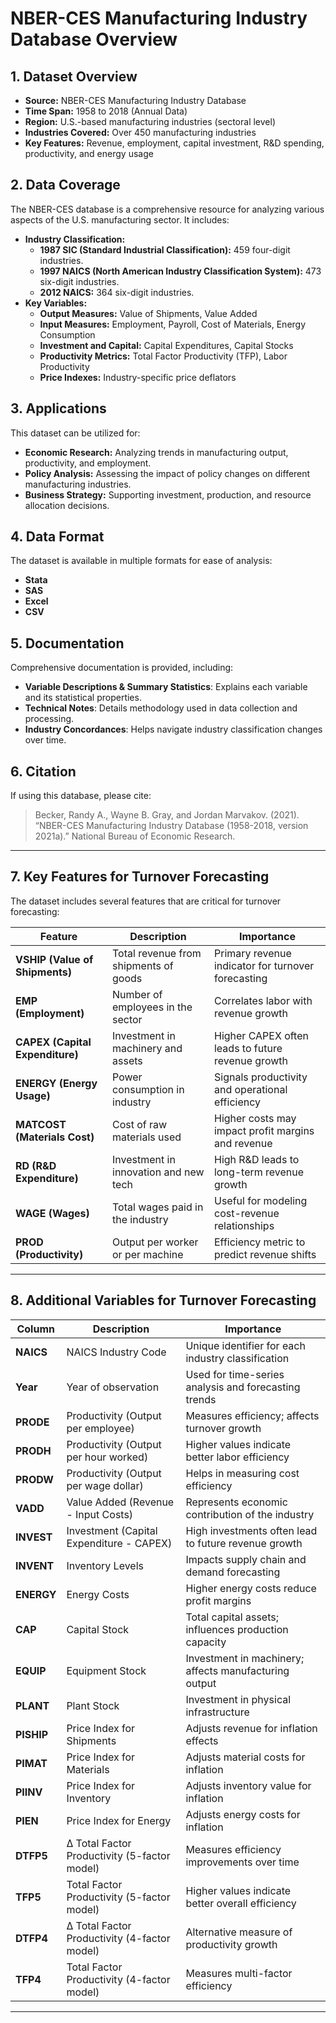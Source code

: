 # NBER-CES Manufacturing Industry Database Overview

## 1. Dataset Overview
- **Source:** NBER-CES Manufacturing Industry Database  
- **Time Span:** 1958 to 2018 (Annual Data)  
- **Region:** U.S.-based manufacturing industries (sectoral level)  
- **Industries Covered:** Over 450 manufacturing industries  
- **Key Features:** Revenue, employment, capital investment, R&D spending, productivity, and energy usage  

## 2. Data Coverage
The NBER-CES database is a comprehensive resource for analyzing various aspects of the U.S. manufacturing sector. It includes:

- **Industry Classification:**
  - **1987 SIC (Standard Industrial Classification):** 459 four-digit industries.
  - **1997 NAICS (North American Industry Classification System):** 473 six-digit industries.
  - **2012 NAICS:** 364 six-digit industries.
- **Key Variables:**
  - **Output Measures:** Value of Shipments, Value Added
  - **Input Measures:** Employment, Payroll, Cost of Materials, Energy Consumption
  - **Investment and Capital:** Capital Expenditures, Capital Stocks
  - **Productivity Metrics:** Total Factor Productivity (TFP), Labor Productivity
  - **Price Indexes:** Industry-specific price deflators

## 3. Applications
This dataset can be utilized for:
- **Economic Research:** Analyzing trends in manufacturing output, productivity, and employment.
- **Policy Analysis:** Assessing the impact of policy changes on different manufacturing industries.
- **Business Strategy:** Supporting investment, production, and resource allocation decisions.

## 4. Data Format
The dataset is available in multiple formats for ease of analysis:
- **Stata**
- **SAS**
- **Excel**
- **CSV**

## 5. Documentation
Comprehensive documentation is provided, including:
- **Variable Descriptions & Summary Statistics**: Explains each variable and its statistical properties.
- **Technical Notes**: Details methodology used in data collection and processing.
- **Industry Concordances**: Helps navigate industry classification changes over time.

## 6. Citation
If using this database, please cite:
> Becker, Randy A., Wayne B. Gray, and Jordan Marvakov. (2021). “NBER-CES Manufacturing Industry Database (1958-2018, version 2021a).” National Bureau of Economic Research.

---

## 7. Key Features for Turnover Forecasting
The dataset includes several features that are critical for turnover forecasting:

| Feature  | Description  | Importance  |
|----------|-------------|-------------|
| **VSHIP (Value of Shipments)** | Total revenue from shipments of goods | Primary revenue indicator for turnover forecasting |
| **EMP (Employment)** | Number of employees in the sector | Correlates labor with revenue growth |
| **CAPEX (Capital Expenditure)** | Investment in machinery and assets | Higher CAPEX often leads to future revenue growth |
| **ENERGY (Energy Usage)** | Power consumption in industry | Signals productivity and operational efficiency |
| **MATCOST (Materials Cost)** | Cost of raw materials used | Higher costs may impact profit margins and revenue |
| **RD (R&D Expenditure)** | Investment in innovation and new tech | High R&D leads to long-term revenue growth |
| **WAGE (Wages)** | Total wages paid in the industry | Useful for modeling cost-revenue relationships |
| **PROD (Productivity)** | Output per worker or per machine | Efficiency metric to predict revenue shifts |

---

## 8. Additional Variables for Turnover Forecasting

| Column | Description | Importance |
|--------|-------------|------------|
| **NAICS** | NAICS Industry Code | Unique identifier for each industry classification |
| **Year** | Year of observation | Used for time-series analysis and forecasting trends |
| **PRODE** | Productivity (Output per employee) | Measures efficiency; affects turnover growth |
| **PRODH** | Productivity (Output per hour worked) | Higher values indicate better labor efficiency |
| **PRODW** | Productivity (Output per wage dollar) | Helps in measuring cost efficiency |
| **VADD** | Value Added (Revenue - Input Costs) | Represents economic contribution of the industry |
| **INVEST** | Investment (Capital Expenditure - CAPEX) | High investments often lead to future revenue growth |
| **INVENT** | Inventory Levels | Impacts supply chain and demand forecasting |
| **ENERGY** | Energy Costs | Higher energy costs reduce profit margins |
| **CAP** | Capital Stock | Total capital assets; influences production capacity |
| **EQUIP** | Equipment Stock | Investment in machinery; affects manufacturing output |
| **PLANT** | Plant Stock | Investment in physical infrastructure |
| **PISHIP** | Price Index for Shipments | Adjusts revenue for inflation effects |
| **PIMAT** | Price Index for Materials | Adjusts material costs for inflation |
| **PIINV** | Price Index for Inventory | Adjusts inventory value for inflation |
| **PIEN** | Price Index for Energy | Adjusts energy costs for inflation |
| **DTFP5** | Δ Total Factor Productivity (5-factor model) | Measures efficiency improvements over time |
| **TFP5** | Total Factor Productivity (5-factor model) | Higher values indicate better overall efficiency |
| **DTFP4** | Δ Total Factor Productivity (4-factor model) | Alternative measure of productivity growth |
| **TFP4** | Total Factor Productivity (4-factor model) | Measures multi-factor efficiency |

---
